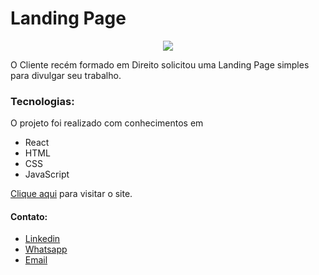 # Landing Page 

<div align="center">
  <a href="https://drgabrielcosta.com.br/" target="_blank">
    <img src="https://i.ibb.co/1d6Cqkf/cardladingpage.png" />
  </a>
</div>

O Cliente recém formado em Direito solicitou uma Landing Page simples para divulgar seu trabalho.



### Tecnologias:
O projeto foi realizado com conhecimentos em
- React
- HTML
- CSS
- JavaScript

[Clique aqui](https://drgabrielcosta.com.br/) para visitar o site.


#### Contato:
- <a href="https://www.linkedin.com/in/douglasdrozda/">Linkedin</a>
- <a href="https://api.whatsapp.com/send?phone=5513997715719">Whatsapp</a>
- <a href="mailto:db.drozda@gmail.com">Email</a>

